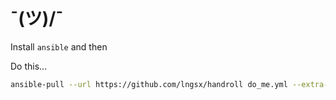 # ¯\(ツ)/¯

Install `ansible` and then 

Do this...

```bash
ansible-pull --url https://github.com/lngsx/handroll do_me.yml --extra-vars "human=$(whoami)" --ask-become-pass --verbose
```
